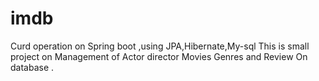 # imdb
Curd operation
on Spring boot ,using JPA,Hibernate,My-sql
This is small project on Management of Actor director Movies Genres and Review On database .
